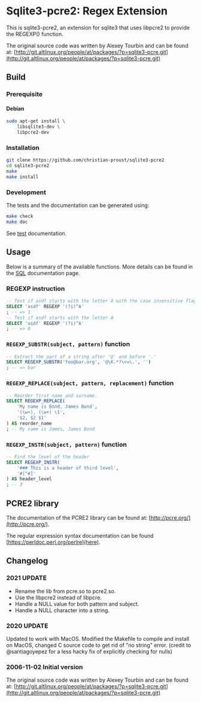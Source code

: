 # Sqlite3-pcre2: Regex Extension
This is sqlite3-pcre2, an extension for sqlite3 that uses libpcre2 to provide the REGEXP() function.

The original source code was written by Alexey Tourbin and can be found at:
[http://git.altlinux.org/people/at/packages/?p=sqlite3-pcre.git](http://git.altlinux.org/people/at/packages/?p=sqlite3-pcre.git)

## Build

### Prerequisite

#### Debian

```bash
sudo apt-get install \
    libsqlite3-dev \
    libpcre2-dev
```

### Installation
```bash
git clone https://github.com/christian-proust/sqlite3-pcre2
cd sqlite3-pcre2
make
make install
```

### Development

The tests and the documentation can be generated using:

```bash
make check
make doc
```

See [test](test) documentation.


## Usage

Below is a summary of the available functions. More details can be found
in the [SQL](doc/sql) documentation page.

### REGEXP instruction
```sql
-- Test if asdf starts with the letter A with the case insensitive flag
SELECT 'asdf' REGEXP '(?i)^A'
; -- => 1
-- Test if asdf starts with the letter A
SELECT 'asdf' REGEXP '(?i)^A'
; -- => 0
```

### `REGEXP_SUBSTR(subject, pattern)` function
```sql
-- Extract the part of a string after '@' and before '.'
SELECT REGEXP_SUBSTR('foo@bar.org', '@\K.*?\<=\.', '')
; -- => bar
```

### `REGEXP_REPLACE(subject, pattern, replacement)` function
```sql
-- Reorder first name and surname.
SELECT REGEXP_REPLACE(
    'My name is Bond, James Bond',
    '(\w+), (\w+) \1',
    '$2, $2 $1'
) AS reorder_name
; -- My name is James, James Bond
```

### `REGEXP_INSTR(subject, pattern)` function
```sql
-- Find the level of the header
SELECT REGEXP_INSTR(
    '### This is a header of third level',
    '#[^#]'
) AS header_level
; -- 3
```


## PCRE2 library

The documentation of the PCRE2 library can be found at: [http://pcre.org/](http://pcre.org/).

The regular expression syntax documentation can be found [https://perldoc.perl.org/perlre](here).


## Changelog

### 2021 UPDATE

- Rename the lib from pcre.so to pcre2.so.
- Use the libpcre2 instead of libpcre.
- Handle a NULL value for both pattern and subject.
- Handle a NULL character into a string.


### 2020 UPDATE

Updated to work with MacOS. Modified the Makefile to compile and install on MacOS, changed C source code to get rid of "no string" error. (credit to @santiagoyepez for a less hacky fix of explicitly checking for nulls)

### 2006-11-02 Initial version

The original source code was written by Alexey Tourbin and can be found at:
[http://git.altlinux.org/people/at/packages/?p=sqlite3-pcre.git](http://git.altlinux.org/people/at/packages/?p=sqlite3-pcre.git)
